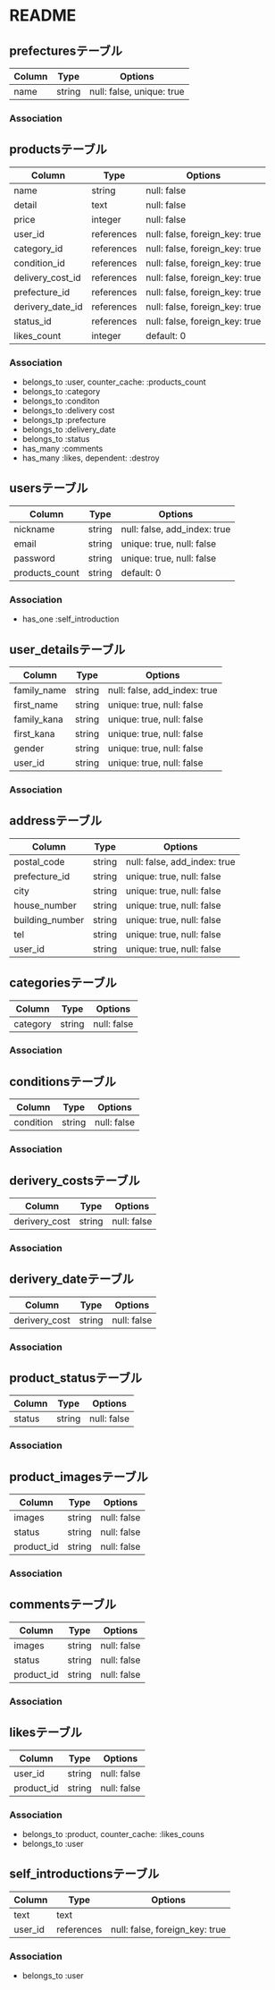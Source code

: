 # README
## prefecturesテーブル

|Column|Type|Options|
|------|----|-------|
|name|string|null: false, unique: true|

### Association


## productsテーブル

|Column|Type|Options|
|------|----|-------|
|name|string|null: false|index要る？
|detail|text|null: false|#null: false要る？(入力必須？)
|price|integer|null: false|
|user_id|references|null: false, foreign_key: true|
|category_id|references|null: false, foreign_key: true|
|condition_id|references|null: false, foreign_key: true|
|delivery_cost_id|references|null: false, foreign_key: true|
|prefecture_id|references|null: false, foreign_key: true|
|derivery_date_id|references|null: false, foreign_key: true|
|status_id|references|null: false, foreign_key: true|
|likes_count|integer|default: 0|


### Association
- belongs_to :user, counter_cache: :products_count
- belongs_to :category
- belongs_to :conditon
- belongs_to :delivery cost
- belongs_tp :prefecture
- belongs_to :delivery_date
- belongs_to :status
- has_many :comments
- has_many :likes, dependent: :destroy

## usersテーブル

|Column|Type|Options|
|------|----|-------|
|nickname|string|null: false, add_index: true|
|email|string|unique: true, null: false|
|password|string|unique: true, null: false|
|products_count|string|default: 0|


### Association
- has_one :self_introduction


## user_detailsテーブル

|Column|Type|Options|
|------|----|-------|
|family_name|string|null: false, add_index: true|
|first_name|string|unique: true, null: false|
|family_kana|string|unique: true, null: false|
|first_kana|string|unique: true, null: false|
|gender|string|unique: true, null: false|
|user_id|string|unique: true, null: false|


### Association


## addressテーブル

|Column|Type|Options|
|------|----|-------|
|postal_code|string|null: false, add_index: true|
|prefecture_id|string|unique: true, null: false|
|city|string|unique: true, null: false|
|house_number|string|unique: true, null: false|
|building_number|string|unique: true, null: false|
|tel|string|unique: true, null: false|
|user_id|string|unique: true, null: false|


## categoriesテーブル

|Column|Type|Options|
|------|----|-------|
|category|string|null: false|

### Association


## conditionsテーブル

|Column|Type|Options|
|------|----|-------|
|condition|string|null: false|

### Association


## derivery_costsテーブル

|Column|Type|Options|
|------|----|-------|
|derivery_cost|string|null: false|

### Association


## derivery_dateテーブル

|Column|Type|Options|
|------|----|-------|
|derivery_cost|string|null: false|

### Association


## product_statusテーブル

|Column|Type|Options|
|------|----|-------|
|status|string|null: false|

### Association


## product_imagesテーブル

|Column|Type|Options|
|------|----|-------|
|images|string|null: false|
|status|string|null: false|
|product_id|string|null: false|

### Association


## commentsテーブル

|Column|Type|Options|
|------|----|-------|
|images|string|null: false|
|status|string|null: false|
|product_id|string|null: false|

### Association


## likesテーブル

|Column|Type|Options|
|------|----|-------|
|user_id|string|null: false|
|product_id|string|null: false|

### Association
- belongs_to :product, counter_cache: :likes_couns
- belongs_to :user

## self_introductionsテーブル
|Column|Type|Options|
|------|----|-------|
|text|text||
|user_id|references|null: false, foreign_key: true|

### Association
- belongs_to :user
